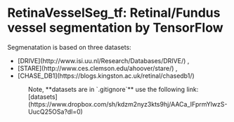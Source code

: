 # RetinaVesselSeg_tf: Retinal/Fundus vessel segmentation by TensorFlow

Segmenatation is based on three datasets:
<ul>
	<li> [DRIVE](http://www.isi.uu.nl/Research/Databases/DRIVE/) ,</li>
	<li> [STARE](http://www.ces.clemson.edu/ahoover/stare/) ,</li> 
	<li> [CHASE_DB1](https://blogs.kingston.ac.uk/retinal/chasedb1/) </li>
<ul>  
Note, **datasets are in `.gitignore`** use the following link: [datasets](https://www.dropbox.com/sh/kdzm2nyz3kts9hj/AACa_IFprmYlwzS-UucQ25OSa?dl=0)



